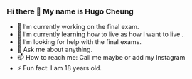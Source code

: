 ### Hi there 👋 My name is Hugo Cheung
- 🔭 I’m currently working on the final exam.
- 🌱 I’m currently learning how to live as how I want to live .
- 🤔 I’m looking for help with the final exams.
- 💬 Ask me about anything.
- 📫 How to reach me: Call me maybe or add my Instagram 
- ⚡ Fun fact: I am 18 years old.

